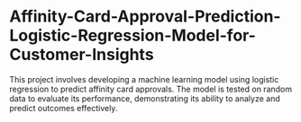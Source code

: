 # Affinity-Card-Approval-Prediction-Logistic-Regression-Model-for-Customer-Insights
This project involves developing a machine learning model using logistic regression to predict affinity card approvals. The model is tested on random data to evaluate its performance, demonstrating its ability to analyze and predict outcomes effectively.
